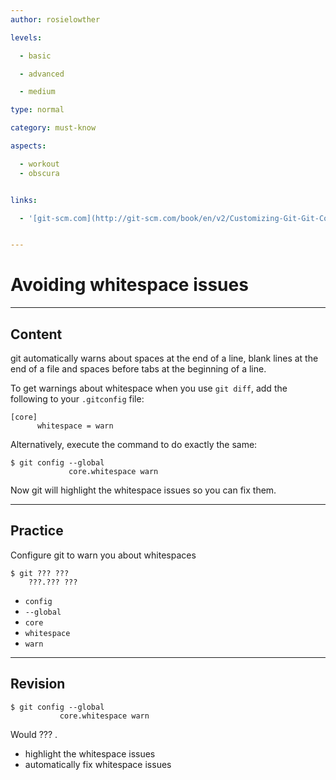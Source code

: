 ```yaml
---
author: rosielowther

levels:

  - basic

  - advanced

  - medium

type: normal

category: must-know

aspects:

  - workout
  - obscura


links:

  - '[git-scm.com](http://git-scm.com/book/en/v2/Customizing-Git-Git-Configuration){website}'


---
```


# Avoiding whitespace issues

---
## Content

git automatically warns about spaces at the end of a line, blank lines at the end of a file and spaces before tabs at the beginning of a line. 

To get warnings about whitespace when you use `git diff`, add the following to your `.gitconfig` file:
```
[core]
      whitespace = warn
```
Alternatively, execute the command to do exactly the same:
```
$ git config --global 
             core.whitespace warn
```
Now git will highlight the whitespace issues so you can fix them.

---
## Practice

Configure git to warn you about whitespaces
```
$ git ??? ??? 
    ???.??? ???
```

* `config`
* `--global`
* `core`
* `whitespace`
* `warn`

---
## Revision

```
$ git config --global 
           core.whitespace warn
```
Would ??? .

* highlight the whitespace issues
* automatically fix whitespace issues

 
